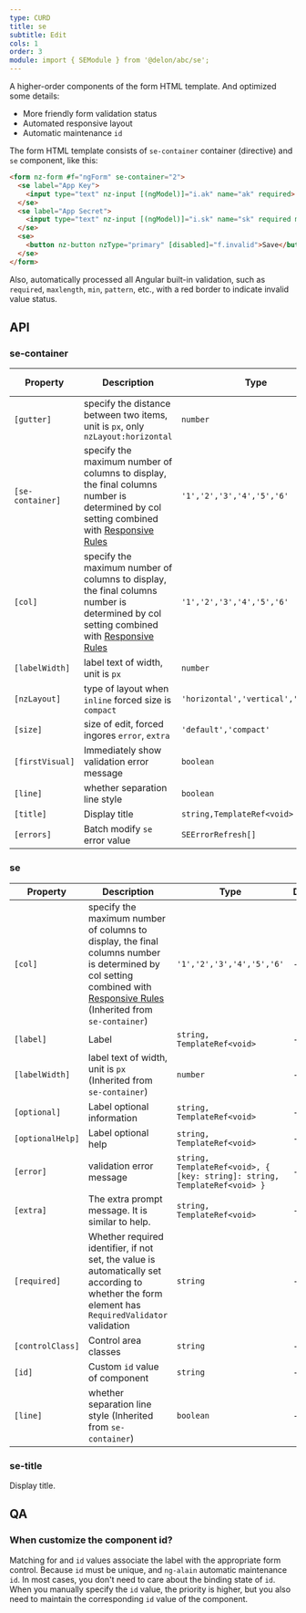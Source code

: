 ```yaml
---
type: CURD
title: se
subtitle: Edit
cols: 1
order: 3
module: import { SEModule } from '@delon/abc/se';
---
```


A higher-order components of the form HTML template. And optimized some details:

- More friendly form validation status
- Automated responsive layout
- Automatic maintenance `id`

The form HTML template consists of `se-container` container (directive) and `se` component, like this:

```html
<form nz-form #f="ngForm" se-container="2">
  <se label="App Key">
    <input type="text" nz-input [(ngModel)]="i.ak" name="ak" required>
  </se>
  <se label="App Secret">
    <input type="text" nz-input [(ngModel)]="i.sk" name="sk" required maxlength="32">
  </se>
  <se>
    <button nz-button nzType="primary" [disabled]="f.invalid">Save</button>
  </se>
</form>
```

Also, automatically processed all Angular built-in validation, such as `required`, `maxlength`, `min`, `pattern`, etc., with a red border to indicate invalid value status.

## API

### se-container

| Property | Description | Type | Default | Global Config |
|----------|-------------|------|---------|---------------|
| `[gutter]` | specify the distance between two items, unit is `px`, only `nzLayout:horizontal` | `number` | `32` | ✅ |
| `[se-container]` | specify the maximum number of columns to display, the final columns number is determined by col setting combined with [Responsive Rules](/theme/responsive) | `'1','2','3','4','5','6'` | - |  |
| `[col]` | specify the maximum number of columns to display, the final columns number is determined by col setting combined with [Responsive Rules](/theme/responsive) | `'1','2','3','4','5','6'` | - | ✅ |
| `[labelWidth]` | label text of width, unit is `px` | `number` | `150` | ✅ |
| `[nzLayout]` | type of layout when `inline` forced size is `compact` | `'horizontal','vertical','inline'` | `'horizontal'` | ✅ |
| `[size]` | size of edit, forced ingores `error`, `extra` | `'default','compact'` | `'default'` | ✅ |
| `[firstVisual]` | Immediately show validation error message | `boolean` | `false` | ✅ |
| `[line]` | whether separation line style | `boolean` | `false` |  |
| `[title]` | Display title | `string,TemplateRef<void>` | - |  |
| `[errors]` | Batch modify `se` error value | `SEErrorRefresh[]` | - |  |

### se

| Property | Description | Type | Default |
|----------|-------------|------|---------|
| `[col]` | specify the maximum number of columns to display, the final columns number is determined by col setting combined with [Responsive Rules](/theme/responsive) (Inherited from `se-container`) | `'1','2','3','4','5','6'` | - |
| `[label]` | Label | `string, TemplateRef<void>` | - |
| `[labelWidth]` | label text of width, unit is `px` (Inherited from `se-container`) | `number` | - |
| `[optional]` | Label optional information | `string, TemplateRef<void>` | - |
| `[optionalHelp]` | Label optional help | `string, TemplateRef<void>` | - |
| `[error]` | validation error message | `string, TemplateRef<void>, { [key: string]: string, TemplateRef<void> }` | - |
| `[extra]` | The extra prompt message. It is similar to help. | `string, TemplateRef<void>` | - |
| `[required]` | Whether required identifier, if not set, the value is automatically set according to whether the form element has `RequiredValidator` validation | `string` | - |
| `[controlClass]` | Control area classes | `string` | - |
| `[id]` | Custom `id` value of component | `string` | - |
| `[line]` | whether separation line style (Inherited from `se-container`) | `boolean` | - |

### se-title

Display title.

## QA

### When customize the component id?

Matching for and `id` values associate the label with the appropriate form control. Because `id` must be unique, and `ng-alain` automatic maintenance `id`. In most cases, you don't need to care about the binding state of `id`. When you manually specify the `id` value, the priority is higher, but you also need to maintain the corresponding `id` value of the component.
